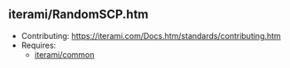 iterami/RandomSCP.htm
---------------------

* Contributing: https://iterami.com/Docs.htm/standards/contributing.htm
* Requires:
  * [iterami/common](https://github.com/iterami/common)

